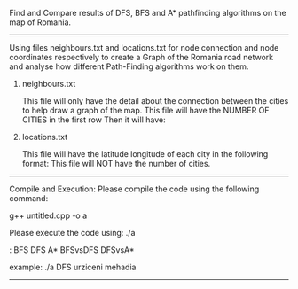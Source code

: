 Find and Compare results of DFS, BFS and A* pathfinding algorithms on the map of Romania.

-----------------------------------------------------------------------------------------

Using files neighbours.txt and locations.txt for node connection and node coordinates respectively to create a Graph of the Romania road network and analyse how different Path-Finding algorithms work on them. 

1. neighbours.txt

	This file will only have the detail about the connection between the cities to help draw a graph of the map.
	This file will have the NUMBER OF CITIES in the first row
	Then it will have: <source city> <destination city> <distance>

2. locations.txt

	This file will have the latitude longitude of each city in the following format:
	<city> <latitude> <longitude>
	This file will NOT have the number of cities.

-----------------------------------------------------------------------------------------

Compile and Execution:
Please compile the code using the following command:

g++ untitled.cpp -o a

Please execute the code using:
./a <type> <sourceCity> <destinationCity>

<type>	:	BFS
			DFS
			A*
			BFSvsDFS
			DFSvsA*

example:
./a DFS urziceni mehadia

-----------------------------------------------------------------------------------------
